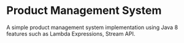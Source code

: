 # Product Management System

A simple product management system implementation using Java 8 features such as Lambda Expressions, Stream API.
